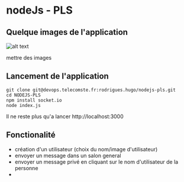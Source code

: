 # nodeJs - PLS



## Quelque images de l'application

![alt text](https://devops.telecomste.fr/rodrigues.hugo/nodejs-pls/-/blob/main/READMEimage/Capture.PNG?raw=true)

mettre des images

## Lancement de l'application
```
git clone git@devops.telecomste.fr:rodrigues.hugo/nodejs-pls.git
cd NODEJS-PLS
npm install socket.io
node index.js
```
Il ne reste plus qu'a lancer http://localhost:3000

## Fonctionalité

  - création d'un utilisateur (choix du nom/image d'utilisateur)
  - envoyer un message dans un salon general 
  - envoyer un message privé en cliquant sur le nom d'utilisateur de la personne
  - 